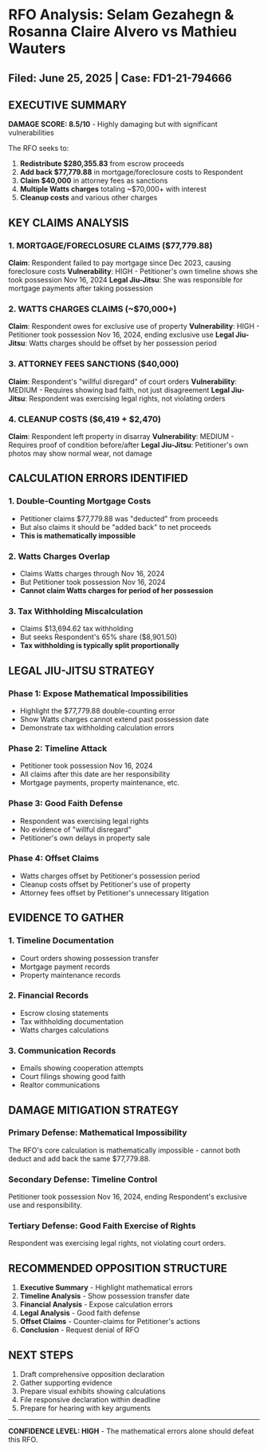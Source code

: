 # RFO Analysis: Selam Gezahegn & Rosanna Claire Alvero vs Mathieu Wauters
## Filed: June 25, 2025 | Case: FD1-21-794666

## EXECUTIVE SUMMARY

**DAMAGE SCORE: 8.5/10** - Highly damaging but with significant vulnerabilities

The RFO seeks to:
1. **Redistribute $280,355.83** from escrow proceeds
2. **Add back $77,779.88** in mortgage/foreclosure costs to Respondent
3. **Claim $40,000** in attorney fees as sanctions
4. **Multiple Watts charges** totaling ~$70,000+ with interest
5. **Cleanup costs** and various other charges

## KEY CLAIMS ANALYSIS

### 1. MORTGAGE/FORECLOSURE CLAIMS ($77,779.88)
**Claim**: Respondent failed to pay mortgage since Dec 2023, causing foreclosure costs
**Vulnerability**: HIGH - Petitioner's own timeline shows she took possession Nov 16, 2024
**Legal Jiu-Jitsu**: She was responsible for mortgage payments after taking possession

### 2. WATTS CHARGES CLAIMS (~$70,000+)
**Claim**: Respondent owes for exclusive use of property
**Vulnerability**: HIGH - Petitioner took possession Nov 16, 2024, ending exclusive use
**Legal Jiu-Jitsu**: Watts charges should be offset by her possession period

### 3. ATTORNEY FEES SANCTIONS ($40,000)
**Claim**: Respondent's "willful disregard" of court orders
**Vulnerability**: MEDIUM - Requires showing bad faith, not just disagreement
**Legal Jiu-Jitsu**: Respondent was exercising legal rights, not violating orders

### 4. CLEANUP COSTS ($6,419 + $2,470)
**Claim**: Respondent left property in disarray
**Vulnerability**: MEDIUM - Requires proof of condition before/after
**Legal Jiu-Jitsu**: Petitioner's own photos may show normal wear, not damage

## CALCULATION ERRORS IDENTIFIED

### 1. Double-Counting Mortgage Costs
- Petitioner claims $77,779.88 was "deducted" from proceeds
- But also claims it should be "added back" to net proceeds
- **This is mathematically impossible**

### 2. Watts Charges Overlap
- Claims Watts charges through Nov 16, 2024
- But Petitioner took possession Nov 16, 2024
- **Cannot claim Watts charges for period of her possession**

### 3. Tax Withholding Miscalculation
- Claims $13,694.62 tax withholding
- But seeks Respondent's 65% share ($8,901.50)
- **Tax withholding is typically split proportionally**

## LEGAL JIU-JITSU STRATEGY

### Phase 1: Expose Mathematical Impossibilities
- Highlight the $77,779.88 double-counting error
- Show Watts charges cannot extend past possession date
- Demonstrate tax withholding calculation errors

### Phase 2: Timeline Attack
- Petitioner took possession Nov 16, 2024
- All claims after this date are her responsibility
- Mortgage payments, property maintenance, etc.

### Phase 3: Good Faith Defense
- Respondent was exercising legal rights
- No evidence of "willful disregard"
- Petitioner's own delays in property sale

### Phase 4: Offset Claims
- Watts charges offset by Petitioner's possession period
- Cleanup costs offset by Petitioner's use of property
- Attorney fees offset by Petitioner's unnecessary litigation

## EVIDENCE TO GATHER

### 1. Timeline Documentation
- Court orders showing possession transfer
- Mortgage payment records
- Property maintenance records

### 2. Financial Records
- Escrow closing statements
- Tax withholding documentation
- Watts charges calculations

### 3. Communication Records
- Emails showing cooperation attempts
- Court filings showing good faith
- Realtor communications

## DAMAGE MITIGATION STRATEGY

### Primary Defense: Mathematical Impossibility
The RFO's core calculation is mathematically impossible - cannot both deduct and add back the same $77,779.88.

### Secondary Defense: Timeline Control
Petitioner took possession Nov 16, 2024, ending Respondent's exclusive use and responsibility.

### Tertiary Defense: Good Faith Exercise of Rights
Respondent was exercising legal rights, not violating court orders.

## RECOMMENDED OPPOSITION STRUCTURE

1. **Executive Summary** - Highlight mathematical errors
2. **Timeline Analysis** - Show possession transfer date
3. **Financial Analysis** - Expose calculation errors
4. **Legal Analysis** - Good faith defense
5. **Offset Claims** - Counter-claims for Petitioner's actions
6. **Conclusion** - Request denial of RFO

## NEXT STEPS

1. Draft comprehensive opposition declaration
2. Gather supporting evidence
3. Prepare visual exhibits showing calculations
4. File responsive declaration within deadline
5. Prepare for hearing with key arguments

---

**CONFIDENCE LEVEL: HIGH** - The mathematical errors alone should defeat this RFO.
